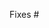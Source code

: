 <!-- Describe the changes made and enter the issue number below for the confirmed bug or approved feature request that this resolves -->

Fixes #